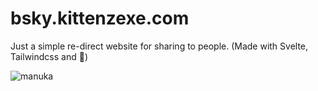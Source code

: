# bsky.kittenzexe.com

Just a simple re-direct website for sharing to people. (Made with Svelte, Tailwindcss and 💜)

![manuka](https://kittenzexe.com/VRChat_2024-06-16_04-11-12.569_2.png)
